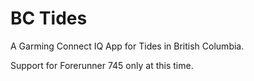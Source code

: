 # BC Tides

A Garming Connect IQ App for Tides in British Columbia.

Support for Forerunner 745 only at this time.